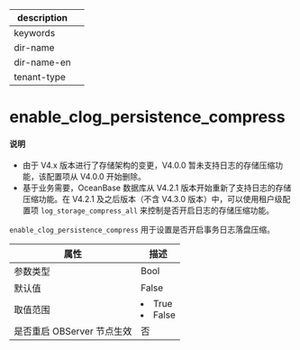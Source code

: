|description||
|---|---|
|keywords||
|dir-name||
|dir-name-en||
|tenant-type||

# enable_clog_persistence_compress

<main id="notice" type='explain'>
<h4>说明</h4>
<ul><li>由于 V4.x 版本进行了存储架构的变更，V4.0.0 暂未支持日志的存储压缩功能，该配置项从 V4.0.0 开始删除。</li>
<li>基于业务需要，OceanBase 数据库从 V4.2.1 版本开始重新了支持日志的存储压缩功能。在 V4.2.1 及之后版本（不含 V4.3.0 版本）中，可以使用租户级配置项 <code>log_storage_compress_all</code> 来控制是否开启日志的存储压缩功能。</li></ul>
</main>

`enable_clog_persistence_compress` 用于设置是否开启事务日志落盘压缩。

|      **属性**      | **描述** |
|------------------|--------|
| 参数类型             | Bool                     |
| 默认值              | False  |
| 取值范围             | </li><li> True   </li><li> False   |
| 是否重启 OBServer 节点生效 | 否      |


